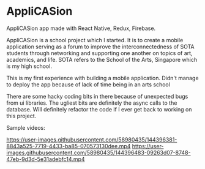 # AppliCASion
AppliCASion app made with React Native, Redux, Firebase.

AppliCASion is a school project which I started. It is to create a mobile application serving as a forum to improve the interconnectedness of SOTA students through networking and supporting one another on topics of art, academics, and life.
SOTA refers to the School of the Arts, Singapore which is my high school.

This is my first experience with building a mobile application. Didn't manage to deploy the app because of lack of time being in an arts school

There are some hacky coding bits in there because of unexpected bugs from ui libraries. The ugliest bits are definitely the async calls to the database. Will definitely refactor the code if I ever get back to working on this project.

Sample videos:

https://user-images.githubusercontent.com/58980435/144396381-8843a525-7719-4433-ba85-070573130dee.mp4
https://user-images.githubusercontent.com/58980435/144396483-09263d07-8748-47eb-9d3d-5e31adebfc14.mp4
